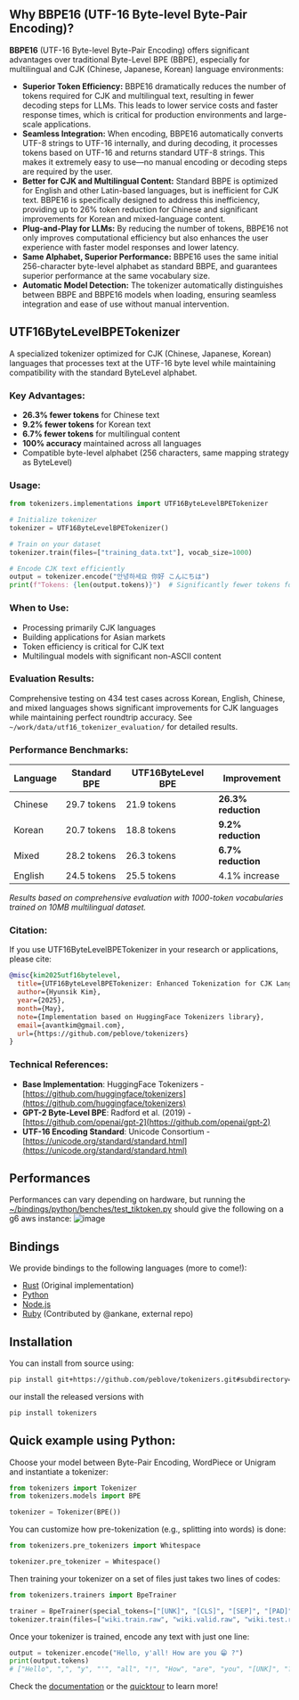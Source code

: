 ## Why BBPE16 (UTF-16 Byte-level Byte-Pair Encoding)?

**BBPE16** (UTF-16 Byte-level Byte-Pair Encoding) offers significant advantages over traditional Byte-Level BPE (BBPE), especially for multilingual and CJK (Chinese, Japanese, Korean) language environments:

- **Superior Token Efficiency:** BBPE16 dramatically reduces the number of tokens required for CJK and multilingual text, resulting in fewer decoding steps for LLMs. This leads to lower service costs and faster response times, which is critical for production environments and large-scale applications.
- **Seamless Integration:** When encoding, BBPE16 automatically converts UTF-8 strings to UTF-16 internally, and during decoding, it processes tokens based on UTF-16 and returns standard UTF-8 strings. This makes it extremely easy to use—no manual encoding or decoding steps are required by the user.
- **Better for CJK and Multilingual Content:** Standard BBPE is optimized for English and other Latin-based languages, but is inefficient for CJK text. BBPE16 is specifically designed to address this inefficiency, providing up to 26% token reduction for Chinese and significant improvements for Korean and mixed-language content.
- **Plug-and-Play for LLMs:** By reducing the number of tokens, BBPE16 not only improves computational efficiency but also enhances the user experience with faster model responses and lower latency.
- **Same Alphabet, Superior Performance:** BBPE16 uses the same initial 256-character byte-level alphabet as standard BBPE, and guarantees superior performance at the same vocabulary size.
- **Automatic Model Detection:** The tokenizer automatically distinguishes between BBPE and BBPE16 models when loading, ensuring seamless integration and ease of use without manual intervention.

## UTF16ByteLevelBPETokenizer

A specialized tokenizer optimized for CJK (Chinese, Japanese, Korean) languages that processes text at the UTF-16 byte level while maintaining compatibility with the standard ByteLevel alphabet.

### Key Advantages:
- **26.3% fewer tokens** for Chinese text
- **9.2% fewer tokens** for Korean text  
- **6.7% fewer tokens** for multilingual content
- **100% accuracy** maintained across all languages
- Compatible byte-level alphabet (256 characters, same mapping strategy as ByteLevel)

### Usage:
```python
from tokenizers.implementations import UTF16ByteLevelBPETokenizer

# Initialize tokenizer
tokenizer = UTF16ByteLevelBPETokenizer()

# Train on your dataset
tokenizer.train(files=["training_data.txt"], vocab_size=1000)

# Encode CJK text efficiently
output = tokenizer.encode("안녕하세요 你好 こんにちは")
print(f"Tokens: {len(output.tokens)}")  # Significantly fewer tokens for CJK text
```

### When to Use:
- Processing primarily CJK languages
- Building applications for Asian markets
- Token efficiency is critical for CJK text
- Multilingual models with significant non-ASCII content

### Evaluation Results:
Comprehensive testing on 434 test cases across Korean, English, Chinese, and mixed languages shows significant improvements for CJK languages while maintaining perfect roundtrip accuracy. See `~/work/data/utf16_tokenizer_evaluation/` for detailed results.

### Performance Benchmarks:
| Language | Standard BPE | UTF16ByteLevel BPE | Improvement |
|----------|-------------|-------------------|-------------|
| Chinese  | 29.7 tokens | 21.9 tokens | **26.3% reduction** |
| Korean   | 20.7 tokens | 18.8 tokens | **9.2% reduction** |
| Mixed    | 28.2 tokens | 26.3 tokens | **6.7% reduction** |
| English  | 24.5 tokens | 25.5 tokens | 4.1% increase |

*Results based on comprehensive evaluation with 1000-token vocabularies trained on 10MB multilingual dataset.*

### Citation:
If you use UTF16ByteLevelBPETokenizer in your research or applications, please cite:

```bibtex
@misc{kim2025utf16bytelevel,
  title={UTF16ByteLevelBPETokenizer: Enhanced Tokenization for CJK Languages},
  author={Hyunsik Kim},
  year={2025},
  month={May},  
  note={Implementation based on HuggingFace Tokenizers library},
  email={avantkim@gmail.com},
  url={https://github.com/peblove/tokenizers}
}
```

### Technical References:
- **Base Implementation**: HuggingFace Tokenizers - [https://github.com/huggingface/tokenizers](https://github.com/huggingface/tokenizers)
- **GPT-2 Byte-Level BPE**: Radford et al. (2019) - [https://github.com/openai/gpt-2](https://github.com/openai/gpt-2)
- **UTF-16 Encoding Standard**: Unicode Consortium - [https://unicode.org/standard/standard.html](https://unicode.org/standard/standard.html)

## Performances
Performances can vary depending on hardware, but running the [~/bindings/python/benches/test_tiktoken.py](bindings/python/benches/test_tiktoken.py) should give the following on a g6 aws instance:
![image](https://github.com/user-attachments/assets/2b913d4b-e488-4cbc-b542-f90a6c40643d)


## Bindings

We provide bindings to the following languages (more to come!):
  - [Rust](https://github.com/huggingface/tokenizers/tree/main/tokenizers) (Original implementation)
  - [Python](https://github.com/huggingface/tokenizers/tree/main/bindings/python)
  - [Node.js](https://github.com/huggingface/tokenizers/tree/main/bindings/node)
  - [Ruby](https://github.com/ankane/tokenizers-ruby) (Contributed by @ankane, external repo)

## Installation

You can install from source using:
```bash
pip install git+https://github.com/peblove/tokenizers.git#subdirectory=bindings/python
```

our install the released versions with

```bash
pip install tokenizers
```
 
## Quick example using Python:

Choose your model between Byte-Pair Encoding, WordPiece or Unigram and instantiate a tokenizer:

```python
from tokenizers import Tokenizer
from tokenizers.models import BPE

tokenizer = Tokenizer(BPE())
```

You can customize how pre-tokenization (e.g., splitting into words) is done:

```python
from tokenizers.pre_tokenizers import Whitespace

tokenizer.pre_tokenizer = Whitespace()
```

Then training your tokenizer on a set of files just takes two lines of codes:

```python
from tokenizers.trainers import BpeTrainer

trainer = BpeTrainer(special_tokens=["[UNK]", "[CLS]", "[SEP]", "[PAD]", "[MASK]"])
tokenizer.train(files=["wiki.train.raw", "wiki.valid.raw", "wiki.test.raw"], trainer=trainer)
```

Once your tokenizer is trained, encode any text with just one line:
```python
output = tokenizer.encode("Hello, y'all! How are you 😁 ?")
print(output.tokens)
# ["Hello", ",", "y", "'", "all", "!", "How", "are", "you", "[UNK]", "?"]
```

Check the [documentation](https://huggingface.co/docs/tokenizers/index)
or the [quicktour](https://huggingface.co/docs/tokenizers/quicktour) to learn more!
